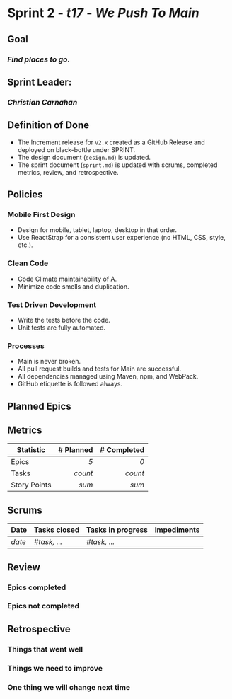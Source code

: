 # Sprint 2 - *t17* - *We Push To Main*

## Goal
### *Find places to go.*

## Sprint Leader: 
### *Christian Carnahan*

## Definition of Done

* The Increment release for `v2.x` created as a GitHub Release and deployed on black-bottle under SPRINT.
* The design document (`design.md`) is updated.
* The sprint document (`sprint.md`) is updated with scrums, completed metrics, review, and retrospective.

## Policies

### Mobile First Design
* Design for mobile, tablet, laptop, desktop in that order.
* Use ReactStrap for a consistent user experience (no HTML, CSS, style, etc.).

### Clean Code
* Code Climate maintainability of A.
* Minimize code smells and duplication.

### Test Driven Development
* Write the tests before the code.
* Unit tests are fully automated.

### Processes
* Main is never broken. 
* All pull request builds and tests for Main are successful.
* All dependencies managed using Maven, npm, and WebPack.
* GitHub etiquette is followed always.


## Planned Epics


## Metrics

| Statistic | # Planned | # Completed |
| --- | ---: | ---: |
| Epics | *5* | *0* |
| Tasks |  *count*   | *count* | 
| Story Points |  *sum*  | *sum* | 


## Scrums

| Date | Tasks closed  | Tasks in progress | Impediments |
| :--- | :--- | :--- | :--- |
| *date* | *#task, ...* | *#task, ...* |  | 


## Review

### Epics completed  

### Epics not completed 

## Retrospective

### Things that went well

### Things we need to improve

### One thing we will change next time
